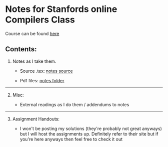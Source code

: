 # Notes for Stanfords online Compilers Class

Course can be found [here](https://lagunita.stanford.edu/courses/Engineering/Compilers/Fall2014/about)

## Contents: 

1) Notes as I take them.

	+ Source .tex: [notes source](https://github.com/IanQS/stanford_compilers/tree/master/notes/compile_outputs)
    
    + Pdf files: [notes folder](https://github.com/IanQS/stanford_compilers/tree/master/notes)
    
_____
2) Misc: 

	+ External readings as I do them / addendums to notes

_____
3) Assignment Handouts: 

	+ I won't be posting my solutions (they're probably not great anyways) but I will host the assignments up. Definitely refer to their site but if you're here anyways then feel free to check it out

